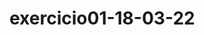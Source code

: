 # exercicio01-18-03-22
<!DOCTYPE html>
<html>

<head>
    <title>TODO supply a title</title>
    <meta charset="UTF-8">
    <meta name="viewport" content="width=device-width, initial-scale=1.0">
    <script>
        
    </script>
</head>

<body>
    Números<input type="text" id="txtNumeros"/>
    <input type="button" value="salvar" onclick="salvar()"/>
    <input type="button" value="media" onclick="calcularMedia()"/>
    
    <div>
        <h2 id="escreverNumero">vai ser aqui!!</h2>
    </div>
<script src="exerc01.js"></script>
</body>

</html>
